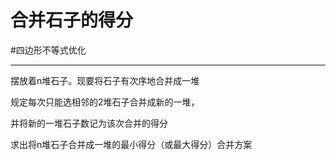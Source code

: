 # 合并石子的得分

#四边形不等式优化 

---

   

摆放着n堆石子。现要将石子有次序地合并成一堆

规定每次只能选相邻的2堆石子合并成新的一堆，

并将新的一堆石子数记为该次合并的得分

求出将n堆石子合并成一堆的最小得分（或最大得分）合并方案